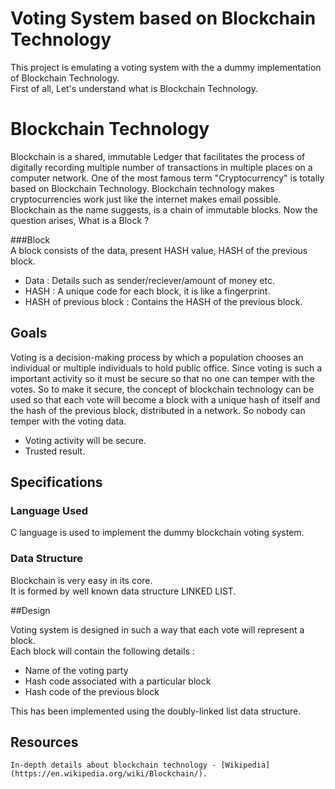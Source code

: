 # Voting System based on Blockchain Technology  
This project is emulating a voting system with the a dummy implementation of Blockchain Technology.  
First of all, Let's understand what is Blockchain Technology.  

# Blockchain Technology  
Blockchain is a shared, immutable Ledger that facilitates the process of digitally recording multiple number of transactions in multiple places on a computer 
network. One of the most famous term "Cryptocurrency" is totally based on Blockchain Technology. Blockchain technology makes cryptocurrencies work just like 
the internet makes email possible. Blockchain as the name suggests, is a chain of immutable blocks. Now the question arises, What is a Block ?  

###Block  
A block consists of the data, present HASH value, HASH of the previous block.  

* Data : Details such as sender/reciever/amount of money etc.  
* HASH : A unique code for each block, it is like a fingerprint.  
* HASH of previous block : Contains the HASH of the previous block.  

## Goals  

Voting is a decision-making process by which a population chooses an individual or multiple individuals to hold public office. Since voting is such a 
important activity so it must be secure so that no one can temper with the votes. So to make it secure, the concept of blockchain technology can be used 
so that each vote will become a block with a unique hash of itself and the hash of the previous block, distributed in a network. 
So nobody can temper with the voting data.  

* Voting activity will be secure.  
* Trusted result.

## Specifications  

### Language Used  
C language is used to implement the dummy blockchain voting system.  

### Data Structure  

Blockchain is very easy in its core.  
It is formed by well known data structure LINKED LIST.  

##Design  

Voting system is designed in such a way that each vote will represent a block.  
Each block will contain the following details :  

* Name of the voting party  
* Hash code associated with a particular block  
* Hash code of the previous block  

This has been implemented using the doubly-linked list data structure.  

## Resources  

```  
In-depth details about blockchain technology - [Wikipedia](https://en.wikipedia.org/wiki/Blockchain/).  

```



